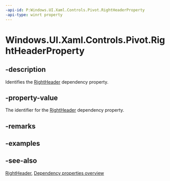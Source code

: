 ```yaml
---
-api-id: P:Windows.UI.Xaml.Controls.Pivot.RightHeaderProperty
-api-type: winrt property
---
```


<!-- Property syntax
public Windows.UI.Xaml.DependencyProperty RightHeaderProperty { get; }
-->

# Windows.UI.Xaml.Controls.Pivot.RightHeaderProperty

## -description
Identifies the [RightHeader](pivot_rightheader.md) dependency property.



## -property-value
The identifier for the [RightHeader](pivot_rightheader.md) dependency property.

## -remarks

## -examples

## -see-also
[RightHeader](pivot_rightheader.md), [Dependency properties overview](/windows/uwp/xaml-platform/dependency-properties-overview)
